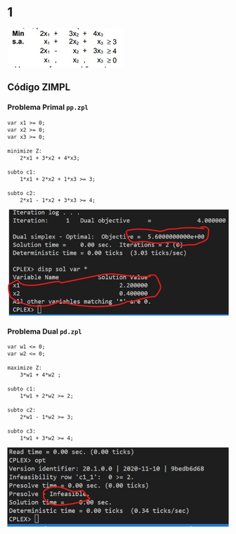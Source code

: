 # 1

![image](resources/ex.jpg)

## Código ZIMPL

### Problema Primal `pp.zpl`

    var x1 >= 0;
    var x2 >= 0;
    var x3 >= 0;

    minimize Z:
        2*x1 + 3*x2 + 4*x3;

    subto c1:
        1*x1 + 2*x2 + 1*x3 >= 3;

    subto c2:
        2*x1 - 1*x2 + 3*x3 >= 4;

![image](resources/sol-pp.jpg)

### Problema Dual `pd.zpl`

    var w1 <= 0;
    var w2 <= 0;

    maximize Z:
        3*w1 + 4*w2 ;

    subto c1:
        1*w1 + 2*w2 >= 2;

    subto c2:
        2*w1 - 1*w2 >= 3;

    subto c3:
        1*w1 + 3*w2 >= 4;

![image](resources/sol-pd.jpg)

